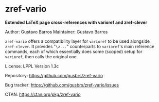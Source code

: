 # zref-vario

**Extended LaTeX page cross-references with varioref and zref-clever**

Author: Gustavo Barros
Maintainer: Gustavo Barros

`zref-vario` offers a compatibility layer for `varioref` to be used alongside
`zref-clever`.  It provides "`\z...`" counterparts to `varioref`'s main
reference commands, each of which essentially does some (scoped) setup for
`varioref`, then calls the original one.

License: LPPL Version 1.3c

Repository: https://github.com/gusbrs/zref-vario

Bug tracker: https://github.com/gusbrs/zref-vario/issues

CTAN: https://ctan.org/pkg/zref-vario
